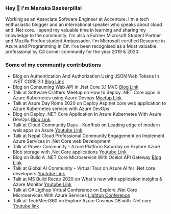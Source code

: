 ### Hey 👋 I'm Menaka Baskerpillai

Working as an Associate Software Engineer at Accenture. I'm a tech enthusiastic blogger and an international speaker who speaks about cloud and .Net core. I spend my valuable time in learning and sharing my knowledge to the community. I'm also a Former Microsoft Student Partner and Mozilla Firefox student Ambassador. I'm Microsoft certified Resource in Azure and Programming in C#. I've been recognised as a Most valuable professional by C# corner community for the year 2019 & 2020.


### Some of my community contributions
* Blog on Authentication And Authorization Using JSON Web Tokens In .NET CORE 3.1 [Blog Link](https://www.c-sharpcorner.com/article/authentication-and-authorization-using-json-web-tokens-in-net-core-3-1/)
* Blog on Consuming Web API In .Net Core 3.1 MVC [Blog Link](https://www.c-sharpcorner.com/article/consuming-web-api-in-net-core-3-1-mvc/)
* Talk at Software Crafters Meetup on How to deploy .NET Core apps in Azure Kubernetes using Azure Devops [Meetup Link](https://www.meetup.com/softwarecrafters/events/271016398)
* Talk at Azure Day Rome 2020 on Deploy Asp.net core web application to Azure Kubernetes service with Azure DevOps
* Blog on Deploy .NET Core Application In Azure Kubernetes With Azure DevOps [Blog Link](https://www.c-sharpcorner.com/article/deploy-net-core-application-in-azure-kubernetes-with-azure-devops/)
* Talk at Cloud Community Days - Konfhub on Leading edge of modern web apps on Azure [Youtube Link](https://www.youtube.com/watch?v=GbWZFHwmkDU&feature=youtu.be)
* Talk at Nepal Cloud Professional Community Engagement on Implement Azure Services in .Net Core web Development
* Talk at Power Community - Azure Platform Saturday on Explore Azure Blob storage with .Net Core applications [Youtube Link](https://www.youtube.com/watch?v=Gko6rmxVE1A)
* Blog on Build A .NET Core Microservice With Ocelot API Gateway [Blog Link](https://www.c-sharpcorner.com/article/build-a-micro/)
* Talk at Global AI Community - Virtual Tour on Azure AI for .Net core developers [Youtube Link](https://www.youtube.com/watch?v=qFu5uFRUMwI)
* Talk at MS Build Recap 2020 on What's new with application insights & Azure Monitor [Youtube Link](https://www.youtube.com/watch?v=V7z_1f3F_1g)
* Talk at C# Ligthup Virtual Conference on Explore .Net Core Microservices With Azure Services [Lightup Conference](https://www.2020twenty.net/lightup/)
* Talk at TechMeet360 on Explore Azure Cosmos DB with .Net core  [Youtube link](https://youtu.be/kV5p1XU6s3I)

<!--
**MenakaBasker/MenakaBasker** is a ✨ _special_ ✨ repository because its `README.md` (this file) appears on your GitHub profile.

Here are some ideas to get you started:

- 🔭 I’m currently working on ...
- 🌱 I’m currently learning ...
- 👯 I’m looking to collaborate on ...
- 🤔 I’m looking for help with ...
- 💬 Ask me about ...
- 📫 How to reach me: ...
- 😄 Pronouns: ...
- ⚡ Fun fact: ...
-->
